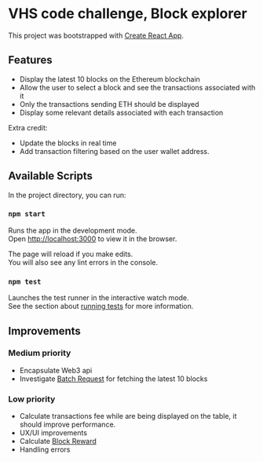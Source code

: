 # VHS code challenge, Block explorer

This project was bootstrapped with [Create React App](https://github.com/facebook/create-react-app).

## Features

- Display the latest 10 blocks on the Ethereum blockchain
- Allow the user to select a block and see the transactions associated with it
- Only the transactions sending ETH should be displayed
- Display some relevant details associated with each transaction

Extra credit:

- Update the blocks in real time
- Add transaction filtering based on the user wallet address.

## Available Scripts

In the project directory, you can run:

### `npm start`

Runs the app in the development mode.\
Open [http://localhost:3000](http://localhost:3000) to view it in the browser.

The page will reload if you make edits.\
You will also see any lint errors in the console.

### `npm test`

Launches the test runner in the interactive watch mode.\
See the section about [running tests](https://facebook.github.io/create-react-app/docs/running-tests) for more information.


## Improvements

### Medium priority

- Encapsulate Web3 api
- Investigate [Batch Request](https://web3js.readthedocs.io/en/v1.5.2/include_package-core.html?highlight=batch#batchrequest) for fetching the latest 10 blocks

### Low priority

- Calculate transactions fee while are being displayed on the table, it should improve performance.
- UX/UI improvements
- Calculate [Block Reward](https://eth.wiki/en/fundamentals/mining) 
- Handling errors